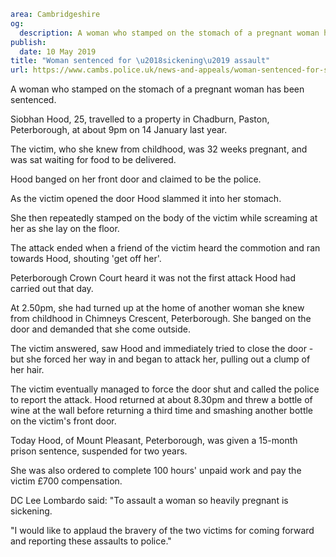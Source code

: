 ```yaml
area: Cambridgeshire
og:
  description: A woman who stamped on the stomach of a pregnant woman has been sentenced.
publish:
  date: 10 May 2019
title: "Woman sentenced for \u2018sickening\u2019 assault"
url: https://www.cambs.police.uk/news-and-appeals/woman-sentenced-for-sickening-assault
```

A woman who stamped on the stomach of a pregnant woman has been sentenced.

Siobhan Hood, 25, travelled to a property in Chadburn, Paston, Peterborough, at about 9pm on 14 January last year.

The victim, who she knew from childhood, was 32 weeks pregnant, and was sat waiting for food to be delivered.

Hood banged on her front door and claimed to be the police.

As the victim opened the door Hood slammed it into her stomach.

She then repeatedly stamped on the body of the victim while screaming at her as she lay on the floor.

The attack ended when a friend of the victim heard the commotion and ran towards Hood, shouting 'get off her'.

Peterborough Crown Court heard it was not the first attack Hood had carried out that day.

At 2.50pm, she had turned up at the home of another woman she knew from childhood in Chimneys Crescent, Peterborough. She banged on the door and demanded that she come outside.

The victim answered, saw Hood and immediately tried to close the door - but she forced her way in and began to attack her, pulling out a clump of her hair.

The victim eventually managed to force the door shut and called the police to report the attack. Hood returned at about 8.30pm and threw a bottle of wine at the wall before returning a third time and smashing another bottle on the victim's front door.

Today Hood, of Mount Pleasant, Peterborough, was given a 15-month prison sentence, suspended for two years.

She was also ordered to complete 100 hours' unpaid work and pay the victim £700 compensation.

DC Lee Lombardo said: "To assault a woman so heavily pregnant is sickening.

"I would like to applaud the bravery of the two victims for coming forward and reporting these assaults to police."
